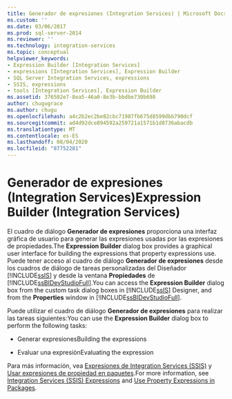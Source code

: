 ```yaml
---
title: Generador de expresiones (Integration Services) | Microsoft Docs
ms.custom: ''
ms.date: 03/06/2017
ms.prod: sql-server-2014
ms.reviewer: ''
ms.technology: integration-services
ms.topic: conceptual
helpviewer_keywords:
- Expression Builder [Integration Services]
- expressions [Integration Services], Expression Builder
- SQL Server Integration Services, expressions
- SSIS, expressions
- tools [Integration Services], Expression Builder
ms.assetid: 376502e7-8ea5-46a0-8e3b-bbdbe730b698
author: chugugrace
ms.author: chugu
ms.openlocfilehash: a4c2b2ec2be82cbc71987fb675d8599dbb790dcf
ms.sourcegitcommit: ad4d92dce894592a259721a1571b1d8736abacdb
ms.translationtype: MT
ms.contentlocale: es-ES
ms.lasthandoff: 08/04/2020
ms.locfileid: "87752281"
---
```

# <a name="expression-builder-integration-services"></a><span data-ttu-id="be22b-102">Generador de expresiones (Integration Services)</span><span class="sxs-lookup"><span data-stu-id="be22b-102">Expression Builder (Integration Services)</span></span>
  <span data-ttu-id="be22b-103">El cuadro de diálogo **Generador de expresiones** proporciona una interfaz gráfica de usuario para generar las expresiones usadas por las expresiones de propiedades.</span><span class="sxs-lookup"><span data-stu-id="be22b-103">The **Expression Builder** dialog box provides a graphical user interface for building the expressions that property expressions use.</span></span> <span data-ttu-id="be22b-104">Puede tener acceso al cuadro de diálogo **Generador de expresiones** desde los cuadros de diálogo de tareas personalizadas del Diseñador [!INCLUDE[ssIS](../includes/ssis-md.md)] y desde la ventana **Propiedades** de [!INCLUDE[ssBIDevStudioFull](../includes/ssbidevstudiofull-md.md)].</span><span class="sxs-lookup"><span data-stu-id="be22b-104">You can access the **Expression Builder** dialog box from the custom task dialog boxes in [!INCLUDE[ssIS](../includes/ssis-md.md)] Designer, and from the **Properties** window in [!INCLUDE[ssBIDevStudioFull](../includes/ssbidevstudiofull-md.md)].</span></span>  
  
 <span data-ttu-id="be22b-105">Puede utilizar el cuadro de diálogo **Generador de expresiones** para realizar las tareas siguientes:</span><span class="sxs-lookup"><span data-stu-id="be22b-105">You can use the **Expression Builder** dialog box to perform the following tasks:</span></span>  
  
-   <span data-ttu-id="be22b-106">Generar expresiones</span><span class="sxs-lookup"><span data-stu-id="be22b-106">Building the expressions</span></span>  
  
-   <span data-ttu-id="be22b-107">Evaluar una expresión</span><span class="sxs-lookup"><span data-stu-id="be22b-107">Evaluating the expression</span></span>  
  
 <span data-ttu-id="be22b-108">Para más información, vea [Expresiones de Integration Services &#40;SSIS&#41;](expressions/integration-services-ssis-expressions.md) y [Usar expresiones de propiedad en paquetes](expressions/use-property-expressions-in-packages.md).</span><span class="sxs-lookup"><span data-stu-id="be22b-108">For more information, see [Integration Services &#40;SSIS&#41; Expressions](expressions/integration-services-ssis-expressions.md) and [Use Property Expressions in Packages](expressions/use-property-expressions-in-packages.md).</span></span>  
  
  
